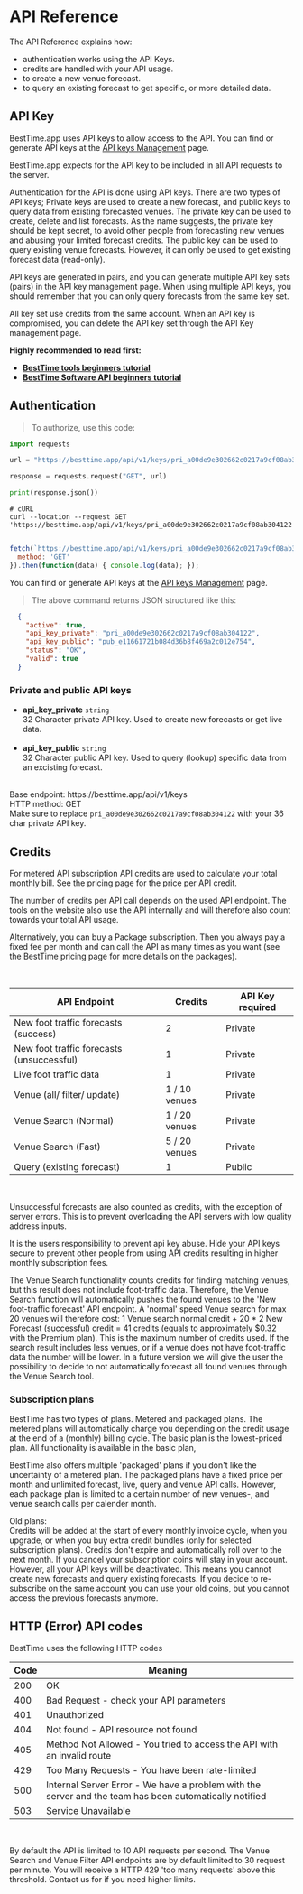 
# API Reference

The API Reference explains how:

- authentication works using the API Keys.
- credits are handled with your API usage.
- to create a new venue forecast.
- to query an existing forecast to get specific, or more detailed data.

<a name="api-keys"></a> 
## API Key 


BestTime.app uses API keys to allow access to the API. You can find or generate API keys at the [API keys Management](http://besttime.app/api/v1/api_keys_list) page.

BestTime.app expects for the API key to be included in all API requests to the server.

Authentication for the API is done using API keys.
There are two types of API keys; Private keys are used to create a new forecast, and public keys to query data from existing forecasted venues. The private key can be used to create, delete and list forecasts. As the name suggests, the private key should be kept secret, to avoid other people from forecasting new venues and abusing your limited forecast credits. The public key can be used to query existing venue forecasts. However, it can only be used to get existing forecast data (read-only). 

API keys are generated in pairs, and you can generate multiple API key sets (pairs) in the API key management page. When using multiple API keys, you should remember that you can only query forecasts from the same key set. 

All key set use credits from the same account. When an API key is compromised, you can delete the API key set through the API Key management page.

<b>Highly recommended to read first:
- [BestTime tools beginners tutorial](https://blog.besttime.app/foot-traffic-nightlife-bars/)
- [BestTime Software API beginners tutorial](https://blog.besttime.app/beginners-guide-foot-traffic-data-software-api/)
</b>  

## Authentication

> To authorize, use this code:


```python
import requests

url = "https://besttime.app/api/v1/keys/pri_a00de9e302662c0217a9cf08ab304122"

response = requests.request("GET", url)

print(response.json())
```

```shell
# cURL
curl --location --request GET 'https://besttime.app/api/v1/keys/pri_a00de9e302662c0217a9cf08ab304122'
```

```javascript

fetch(`https://besttime.app/api/v1/keys/pri_a00de9e302662c0217a9cf08ab304122`, {
  method: 'GET'
}).then(function(data) { console.log(data); });
```

You can find or generate API keys at the [API keys Management](http://besttime.app/api/v1/api_keys_list) page.

> The above command returns JSON structured like this:

```json
  {
    "active": true,
    "api_key_private": "pri_a00de9e302662c0217a9cf08ab304122",
    "api_key_public": "pub_e11661721b084d36b8f469a2c012e754",
    "status": "OK",
    "valid": true
  }
```

### Private and public API keys

- **api_key_private** `string`  
 32 Character private API key. Used to create new forecasts or get live data.  
 &nbsp; 
- **api_key_public** `string`  
 32 Character public API key. Used to query (lookup) specific data from an excisting forecast.  
 &nbsp;  

<aside class="notice">
Base endpoint: https://besttime.app/api/v1/keys
</aside>

<aside class="notice">
HTTP method: GET
</aside>


<aside class="notice">
Make sure to replace <code>pri_a00de9e302662c0217a9cf08ab304122</code> with your 36 char private API key.
</aside>


## Credits

For metered API subscription API credits are used to calculate your total monthly bill. See the pricing page for the price per API credit. 

The number of credits per API call depends on the used API endpoint. The tools on the website also use the API internally and will therefore also count towards your total API usage.

Alternatively, you can buy a Package subscription. Then you always pay a fixed fee per month and can call the API as many times as you want (see the BestTime pricing page for more details on the packages).

 
&nbsp;  

| API Endpoint                           | Credits     | API Key required |
|------------------------------------|------------------|------------------|
| New foot traffic forecasts (success)             | 2          | Private          | 
| New foot traffic forecasts (unsuccessful)        | 1         | Private        |
| Live foot traffic data                           | 1         | Private          | 
| Venue (all/ filter/ update)           | 1 / 10 venues | Private          |
| Venue Search (Normal)          | 1 / 20 venues | Private          |
| Venue Search (Fast)          | 5 / 20 venues | Private          |
| Query (existing forecast)                | 1         | Public            |  
 
 &nbsp; 

Unsuccessful forecasts are also counted as credits, with the exception of server errors. This is to prevent overloading the API servers with low quality address inputs.

It is the users responsibility to prevent api key abuse. Hide your API keys secure to prevent other people from using API credits resulting in higher monthly subscription fees.

The Venue Search functionality counts credits for finding matching venues, but this result does not include foot-traffic data. Therefore, the Venue Search function will automatically pushes the found venues to the 'New foot-traffic forecast' API endpoint. A 'normal' speed Venue search for max 20 venues will therefore cost: 1 Venue search normal credit + 20 * 2 New Forecast (successful) credit = 41 credits (equals to approximately $0.32 with the Premium plan). This is the maximum number of credits used. If the search result includes less venues, or if a venue does not have foot-traffic data the number will be lower. In a future version we will give the user the possibility to decide to not automatically forecast all found venues through the Venue Search tool. 


### Subscription plans
BestTime has two types of plans. Metered and packaged plans. The metered plans will automatically charge you depending on the credit usage at the end of a (monthly) billing cycle. The basic plan is the lowest-priced plan. All functionality is available in the basic plan, 

BestTime also offers multiple 'packaged' plans if you don't like the uncertainty of a metered plan. The packaged plans have a fixed price per month and unlimited forecast, live, query and venue API calls. However, each package plan is limited to a certain number of new venues-, and venue search calls per calender month.


Old plans:  &nbsp;  
Credits will be added at the start of every monthly invoice cycle, when you upgrade, or when you buy extra credit bundles (only for selected subscription plans). Credits don't expire and automatically roll over to the next month. If you cancel your subscription coins will stay in your account. However, all your API keys will be deactivated. This means you cannot create new forecasts and query existing forecasts. If you decide to re-subscribe on the same account you can use your old coins, but you cannot access the previous forecasts anymore.

## HTTP (Error) API codes

BestTime uses the following HTTP codes

| Code  | Meaning   | 
|---------------|-------------|
| 200              | OK      | 
| 400             | Bad Request - check your API parameters |
|401               | Unauthorized |
| 404              | Not found - API resource not found |
| 405               | Method Not Allowed - You tried to access the API with an invalid route |
|429 |Too Many Requests - You have been rate-limited
|500 | Internal Server Error - We have a problem with the server and the team has been automatically notified
| 503 | Service Unavailable

&nbsp;  

By default the API is limited to 10 API requests per second. The Venue Search and Venue Filter API endpoints are by default limited to 30 request per minute. You will receive a HTTP 429 'too many requests' above this threshold. Contact us for if you need higher limits.